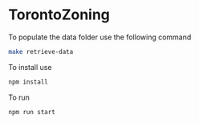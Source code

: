 # TorontoZoning

To populate the data folder use the following command
```bash
make retrieve-data
```

To install use
```bash
npm install
```

To run
```bash
npm run start
```